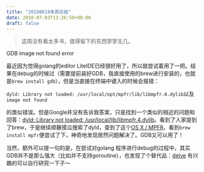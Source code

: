 ```yaml
---
title: "20180819本周总结"
date: 2018-07-03T13:26:50+08:00
draft: false
---
```




> 这周没有看太多书，值得留下的东西寥寥无几。

GDB image not found error

最近因为觉得golang的editor LiteIDE已经很好用了，所以就尝试着用了一把。结果在debug的时候过（需要提前装好GDB，我直接使用的brew进行安装的，也就是`brew install gdb`），但是当直接在终端中键入的时候会报错：

<!--more-->

`dyld: Library not loaded: /usr/local/opt/mpfr/lib/libmpfr.6.dylib`以及`image not found`

的类似错误。但是Google并没有告诉我答案，只是找到一个类似的相近的问题和回答：[dyld: Library not loaded: /usr/local/lib/libmpfr.4.dylib](https://stackoverflow.com/questions/49457773/dyld-library-not-loaded-usr-local-lib-libmpfr-4-dylib)。看到了人家提到了brew，于是继续顺藤摸瓜搜索了dyld，查到了这个[OS X / MPFR](http://labs.beatcraft.com/en/index.php?OS%20X%20%2F%20MPFR)，看到`brew install mpfr`便尝试了下，神奇地发现居然问题解决了。GDB又可以用了！

当然，额外可以提一句的是，在尝试对golang 程序进行debug的过程中，其实GDB并不是那么强大（比如并不支持goroutine），也发现了个替代品：[delve](https://github.com/derekparker/delve) 有兴趣的可以自行研究一下子～


